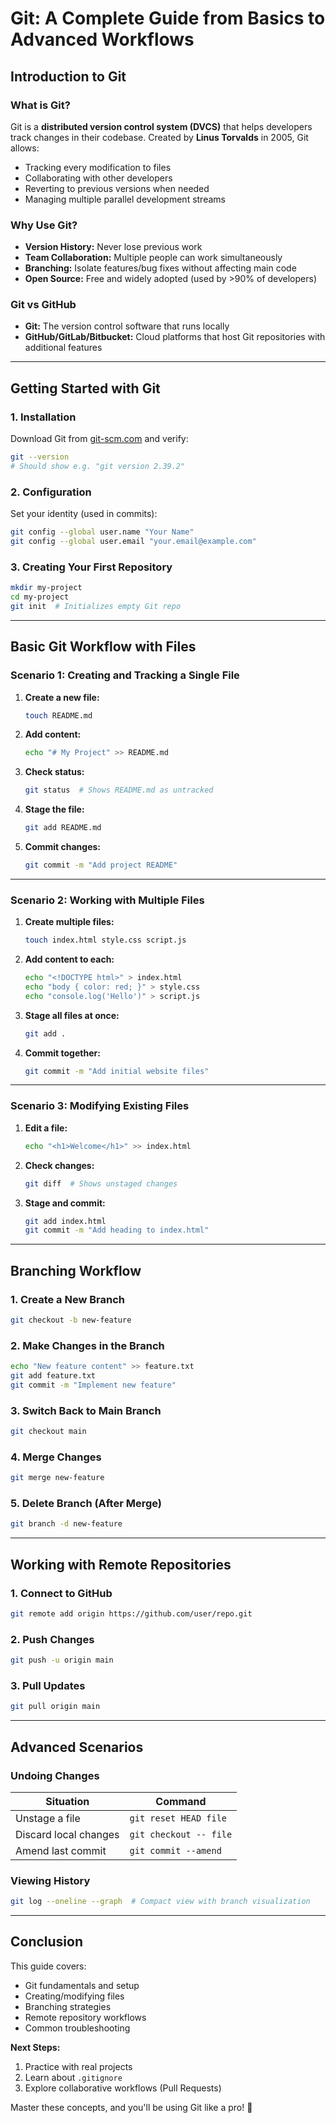 # **Git: A Complete Guide from Basics to Advanced Workflows**

## **Introduction to Git**

### **What is Git?**
Git is a **distributed version control system (DVCS)** that helps developers track changes in their codebase. Created by **Linus Torvalds** in 2005, Git allows:
- Tracking every modification to files
- Collaborating with other developers
- Reverting to previous versions when needed
- Managing multiple parallel development streams

### **Why Use Git?**
- **Version History:** Never lose previous work
- **Team Collaboration:** Multiple people can work simultaneously
- **Branching:** Isolate features/bug fixes without affecting main code
- **Open Source:** Free and widely adopted (used by >90% of developers)

### **Git vs GitHub**
- **Git:** The version control software that runs locally
- **GitHub/GitLab/Bitbucket:** Cloud platforms that host Git repositories with additional features

---

## **Getting Started with Git**

### **1. Installation**
Download Git from [git-scm.com](https://git-scm.com/) and verify:
```bash
git --version
# Should show e.g. "git version 2.39.2"
```

### **2. Configuration**
Set your identity (used in commits):
```bash
git config --global user.name "Your Name"
git config --global user.email "your.email@example.com"
```

### **3. Creating Your First Repository**
```bash
mkdir my-project
cd my-project
git init  # Initializes empty Git repo
```

---

## **Basic Git Workflow with Files**

### **Scenario 1: Creating and Tracking a Single File**
1. **Create a new file:**
   ```bash
   touch README.md
   ```

2. **Add content:**
   ```bash
   echo "# My Project" >> README.md
   ```

3. **Check status:**
   ```bash
   git status  # Shows README.md as untracked
   ```

4. **Stage the file:**
   ```bash
   git add README.md
   ```

5. **Commit changes:**
   ```bash
   git commit -m "Add project README"
   ```

---

### **Scenario 2: Working with Multiple Files**
1. **Create multiple files:**
   ```bash
   touch index.html style.css script.js
   ```

2. **Add content to each:**
   ```bash
   echo "<!DOCTYPE html>" > index.html
   echo "body { color: red; }" > style.css
   echo "console.log('Hello')" > script.js
   ```

3. **Stage all files at once:**
   ```bash
   git add .
   ```

4. **Commit together:**
   ```bash
   git commit -m "Add initial website files"
   ```

---

### **Scenario 3: Modifying Existing Files**
1. **Edit a file:**
   ```bash
   echo "<h1>Welcome</h1>" >> index.html
   ```

2. **Check changes:**
   ```bash
   git diff  # Shows unstaged changes
   ```

3. **Stage and commit:**
   ```bash
   git add index.html
   git commit -m "Add heading to index.html"
   ```

---

## **Branching Workflow**

### **1. Create a New Branch**
```bash
git checkout -b new-feature
```

### **2. Make Changes in the Branch**
```bash
echo "New feature content" >> feature.txt
git add feature.txt
git commit -m "Implement new feature"
```

### **3. Switch Back to Main Branch**
```bash
git checkout main
```

### **4. Merge Changes**
```bash
git merge new-feature
```

### **5. Delete Branch (After Merge)**
```bash
git branch -d new-feature
```

---

## **Working with Remote Repositories**

### **1. Connect to GitHub**
```bash
git remote add origin https://github.com/user/repo.git
```

### **2. Push Changes**
```bash
git push -u origin main
```

### **3. Pull Updates**
```bash
git pull origin main
```

---

## **Advanced Scenarios**

### **Undoing Changes**
| Situation | Command |
|-----------|---------|
| Unstage a file | `git reset HEAD file` |
| Discard local changes | `git checkout -- file` |
| Amend last commit | `git commit --amend` |

### **Viewing History**
```bash
git log --oneline --graph  # Compact view with branch visualization
```

---

## **Conclusion**
This guide covers:
- Git fundamentals and setup
- Creating/modifying files
- Branching strategies
- Remote repository workflows
- Common troubleshooting

**Next Steps:**
1. Practice with real projects
2. Learn about `.gitignore`
3. Explore collaborative workflows (Pull Requests)

Master these concepts, and you'll be using Git like a pro! 🚀
